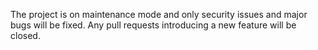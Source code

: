 The project is on maintenance mode and only security issues and major bugs will be fixed. Any pull requests introducing a new feature will be closed.
